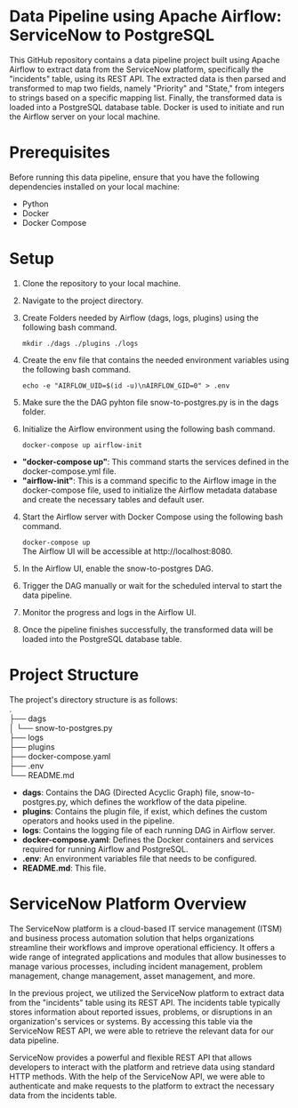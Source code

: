 # Data Pipeline using Apache Airflow: ServiceNow to PostgreSQL
This GitHub repository contains a data pipeline project built using Apache Airflow to extract data from the ServiceNow platform, specifically the "incidents" table, using its REST API. The extracted data is then parsed and transformed to map two fields, namely "Priority" and "State," from integers to strings based on a specific mapping list. Finally, the transformed data is loaded into a PostgreSQL database table. Docker is used to initiate and run the Airflow server on your local machine.

# Prerequisites
Before running this data pipeline, ensure that you have the following dependencies installed on your local machine:
- Python
- Docker
- Docker Compose

# Setup
1. Clone the repository to your local machine.
2. Navigate to the project directory.
3. Create Folders needed by Airflow (dags, logs, plugins) using the following bash command.  
  
    `mkdir ./dags ./plugins ./logs`
4. Create the env file that contains the needed environment variables using the following bash command.  
  
    `echo -e "AIRFLOW_UID=$(id -u)\nAIRFLOW_GID=0" > .env`
5. Make sure the the DAG pyhton file snow-to-postgres.py is in the dags folder.
6. Initialize the Airflow environment using the following bash command.
  
    `docker-compose up airflow-init`
  - **"docker-compose up"**: This command starts the services defined in the docker-compose.yml file.
  - **"airflow-init"**: This is a command specific to the Airflow image in the docker-compose file, used to initialize the Airflow metadata database and create the necessary tables and default user.
4. Start the Airflow server with Docker Compose using the following bash command.  
  
    `docker-compose up`   
  The Airflow UI will be accessible at http://localhost:8080.  
5. In the Airflow UI, enable the snow-to-postgres DAG.
6. Trigger the DAG manually or wait for the scheduled interval to start the data pipeline.
7. Monitor the progress and logs in the Airflow UI.
8. Once the pipeline finishes successfully, the transformed data will be loaded into the PostgreSQL database table.

# Project Structure
The project's directory structure is as follows:  
.  
├── dags  
│   └── snow-to-postgres.py  
├── logs  
├── plugins  
├── docker-compose.yaml  
├── .env  
└── README.md  
- **dags**: Contains the DAG (Directed Acyclic Graph) file, snow-to-postgres.py, which defines the workflow of the data pipeline.
- **plugins**: Contains the plugin file, if exist, which defines the custom operators and hooks used in the pipeline.
- **logs**: Contains the logging file of each running DAG in Airflow server.
- **docker-compose.yaml**: Defines the Docker containers and services required for running Airflow and PostgreSQL.
- **.env**: An environment variables file that needs to be configured.
- **README.md**: This file.

# ServiceNow Platform Overview
The ServiceNow platform is a cloud-based IT service management (ITSM) and business process automation solution that helps organizations streamline their workflows and improve operational efficiency. It offers a wide range of integrated applications and modules that allow businesses to manage various processes, including incident management, problem management, change management, asset management, and more.

In the previous project, we utilized the ServiceNow platform to extract data from the "incidents" table using its REST API. The incidents table typically stores information about reported issues, problems, or disruptions in an organization's services or systems. By accessing this table via the ServiceNow REST API, we were able to retrieve the relevant data for our data pipeline.

ServiceNow provides a powerful and flexible REST API that allows developers to interact with the platform and retrieve data using standard HTTP methods. With the help of the ServiceNow API, we were able to authenticate and make requests to the platform to extract the necessary data from the incidents table.
